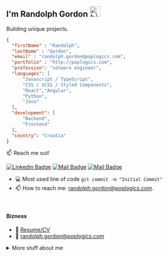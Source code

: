 ## I'm Randolph Gordon <img src="https://user-images.githubusercontent.com/1303154/88677602-1635ba80-d120-11ea-84d8-d263ba5fc3c0.gif" width="28px" alt="hi">

Building unique projects.


```json
{
  "firstName" : "Randolph",
  "lastName" : "Gordon",
  "email" : "randolph.gordon@poplogics.com",
  "portfolio" : "http://poplogics.com",
  "profession": "sotware engineer",
  "languages": [
	  "Javascript / TypeScript",
	  "CSS / SCSS / Styled Components",
	  "React","Angular",
	  "Python",
	  "Java"
  ],
  "development": [
	  "Backend",
	  "Frontend"
  ],
  "country": "Croatia"
}
```

:mailbox: Reach me out!

[![Linkedin Badge](https://img.shields.io/badge/-Randolph-0e76a8?style=flat&labelColor=0e76a8&logo=linkedin&logoColor=white)](https://www.linkedin.com/in/randolph-g-1596a2a1/) [![Mail Badge](https://img.shields.io/badge/-@poplogics-e84393?style=flat&labelColor=e84393&logo=instagram&logoColor=white)](https://instagram.com/poplogics) [![Mail Badge](https://img.shields.io/badge/-randolph-c0392b?style=flat&labelColor=c0392b&logo=gmail&logoColor=white)](mailto:randolph.gordon@poplogics.com)

<!-- TODO: Add last video link -->

- :computer: Most used line of code `git commit -m "Initial Commit"`
- 📫 How to reach me: randolph.gordon@poplogics.com.

<!-- TODO: Make technologies links takes you to repositories -->


<br />

#### Bizness
- :paperclip: [Resume/CV](https://github.com/Randolphg/Randolphg/blob/master/resumes/RANDOLPH_GORDON_CV.docx)
- :email: randolph.gordon@poplogics.com


<details>
<summary>
  More stuff about me
</summary>

<br >



#### GitHub Stats

![Randolphg's GitHub stats](https://github-readme-stats.vercel.app/api?username=randolphg&count_private=true&theme=tokyonight&hide=contribs,prs)
<br >
<br >
[![GitHub Streak]([![GitHub Streak](https://streak-stats.demolab.com/?user=RandolphG)](https://git.io/streak-stats)

</details>
